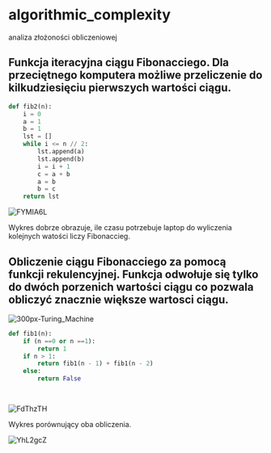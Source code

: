 # algorithmic_complexity
analiza złożoności obliczeniowej

## Funkcja iteracyjna ciągu Fibonacciego. Dla przeciętnego komputera możliwe przeliczenie do kilkudziesięciu pierwszych wartości ciągu.

```py
def fib2(n):
    i = 0
    a = 1
    b = 1
    lst = []
    while i <= n // 2:
        lst.append(a)
        lst.append(b)
        i = i + 1
        c = a + b
        a = b
        b = c
    return lst
```

![FYMIA6L](https://user-images.githubusercontent.com/117569554/200189246-2f5d0581-9d4c-4007-9abe-007cabb06727.png)

Wykres dobrze obrazuje, ile czasu potrzebuje laptop do wyliczenia kolejnych watości liczy Fibonaccieg.

## Obliczenie ciągu Fibonacciego za pomocą funkcji rekulencyjnej. Funkcja odwołuje się tylko do dwóch porzenich wartości ciągu co pozwala obliczyć znacznie większe wartosci ciągu.

![300px-Turing_Machine](https://user-images.githubusercontent.com/117569554/200188634-1ef07d4b-d138-43cd-b3cf-055c2d12dc1c.png)



```py
def fib1(n):
    if (n ==0 or n ==1):
        return 1
    if n > 1:
        return fib1(n - 1) + fib1(n - 2)
    else:
        return False

 
```

![FdThzTH](https://user-images.githubusercontent.com/117569554/200189037-2f351031-69e1-4c15-98ce-0ac605b0a563.png)


Wykres porównujący oba obliczenia.


![YhL2gcZ](https://user-images.githubusercontent.com/117569554/200169817-fcc32007-df10-4d43-8d1b-c4248cadf4e4.png)


